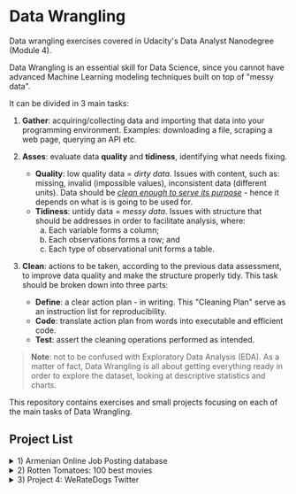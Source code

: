 # Data Wrangling
Data wrangling exercises covered in Udacity's Data Analyst Nanodegree (Module 4).

Data Wrangling is an essential skill for Data Science, since you cannot have advanced Machine Learning modeling techniques built on top of "messy data".

It can be divided in 3 main tasks:

1. **Gather**: acquiring/collecting data and importing that data into your programming environment. Examples: downloading a file, scraping a web page, querying an API etc.

2. **Asses**: evaluate data **quality** and **tidiness**, identifying what needs fixing.
    - **Quality**: low quality data = *dirty data*. Issues with content, such as: missing, invalid (impossible values), inconsistent data (different units). Data should be <u>*clean enough to serve its purpose*</u> - hence it depends on what is is going to be used for.
    - **Tidiness**: untidy data = *messy data*. Issues with structure that should be addresses in order to facilitate analysis, where:
      <ol type='a'> 
      <li>Each variable forms a column;</li>
      <li>Each observations forms a row; and</li>
      <li>Each type of observational unit forms a table.</>
      </ol>

3. **Clean**: actions to be taken, according to the previous data assessment, to improve data quality and make the structure properly tidy. This task should be broken down into three parts:
    - **Define**: a clear action plan - in writing. This "Cleaning Plan" serve as an instruction list for reproducibility.
    - **Code**: translate action plan from words into executable and efficient code.
    - **Test**: assert the cleaning operations performed as intended.

>**Note**: not to be confused with Exploratory Data Analysis (EDA). As a matter of fact, Data Wrangling is all about getting everything ready in order to explore the dataset, looking at descriptive statistics and charts.

This repository contains exercises and small projects focusing on each of the main tasks of Data Wrangling. 

## Project List
<details>
  <summary>1) Armenian Online Job Posting database</summary>
  The [dataset](https://www.kaggle.com/udacity/armenian-online-job-postings) consists of 19,000 job postings between 2004 - 2015, with 24 Columns, full of string descriptions instead of simple categorical values.
</details>

<details>
  <summary>2) Rotten Tomatoes: 100 best movies</summary>
  This <a href='https://github.com/marcellovictorino/DAND_4_Data_Wrangling/tree/master/2)%20Rotten%20Tomatoes%20Movie%20Score'> project</a> focus on <b>Data Gathering</b>, using <code>Beautiful Soup</code> to parse HTML files to extract Critics and Audience Rating; <code>Requests</code> library to access <i>url</i> and save data locally: both text and image (using <code>PIL.Image</code> and <code>io.BytesIO</code>) - storing text reviews from Roger Ebert website and Movie Poster images from MediaWiki. Lastly, all datasets are merged to generate rating visualizations and themed WordCloud based on movie review over the poster image.
</details>

<details>
  <summary>3) Project 4: WeRateDogs Twitter</summary>
  This <a href='https://github.com/marcellovictorino/DAND_4_Data_Wrangling/tree/master/3)%20Project%204%20-%20WeRateDogs%20Twitter'> project</a> is part of a requirement to graduate in the Udacity's Data Analyst Nanodegree (DAND). <br>
  It provides the opportunity to implement <b>Data Wrangling</b> in practice by gathering data from different sources, assessing it for quality and tidiness issues and then promote the necessary cleaning task - programmatically. <br>
  Finally, once the data is properly cleaned and stored (<code>SQLite</code>), a brief analysis is conducted with visualizations, highlighting interesting insights. <hr>
  The data for this project was provided in partnership with the <i>WeRateDogs</i> channel from twitter, containing over 5,000 observations about dogs.
</details>